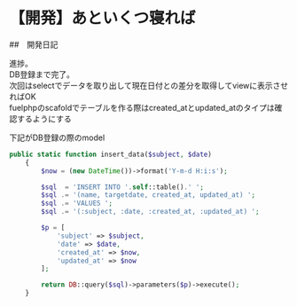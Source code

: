 # 【開発】あといくつ寝れば
##　開発日記

進捗。    
DB登録まで完了。    
次回はselectでデータを取り出して現在日付との差分を取得してviewに表示させればOK     
fuelphpのscafoldでテーブルを作る際はcreated_atとupdated_atのタイプは確認するようにする   

下記がDB登録の際のmodel   
```php
public static function insert_data($subject, $date)
    {
        $now = (new DateTime())->format('Y-m-d H:i:s');

        $sql  = 'INSERT INTO '.self::table().' ';
        $sql .= '(name, targetdate, created_at, updated_at) ';
        $sql .= 'VALUES ';
        $sql .= '(:subject, :date, :created_at, :updated_at) ';

        $p = [
            'subject' => $subject,
            'date' => $date,
            'created_at' => $now,
            'updated_at' => $now
        ];

        return DB::query($sql)->parameters($p)->execute();
    }
```
